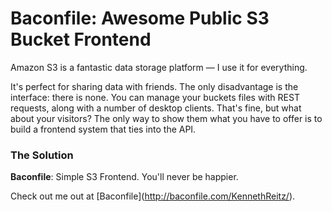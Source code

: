 # Baconfile: Awesome Public S3 Bucket Frontend

Amazon S3 is a fantastic data storage platform — I use it for everything.

 It's perfect for sharing data with friends. The only disadvantage is the interface: there is none. You can manage your buckets files with REST requests, along with a number of desktop clients. That's fine, but what about your visitors? The only way to show them what you have to offer is to build a frontend system that ties into the API.


### The Solution

 **Baconfile**: Simple S3 Frontend. You'll never be happier.

 Check out me out at \[Baconfile](http://baconfile.com/KennethReitz/).
